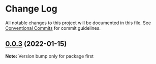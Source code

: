# Change Log

All notable changes to this project will be documented in this file.
See [Conventional Commits](https://conventionalcommits.org) for commit guidelines.

## [0.0.3](https://github.com/caioferrarezi/test-monorepo/compare/v0.0.2...v0.0.3) (2022-01-15)

**Note:** Version bump only for package first
